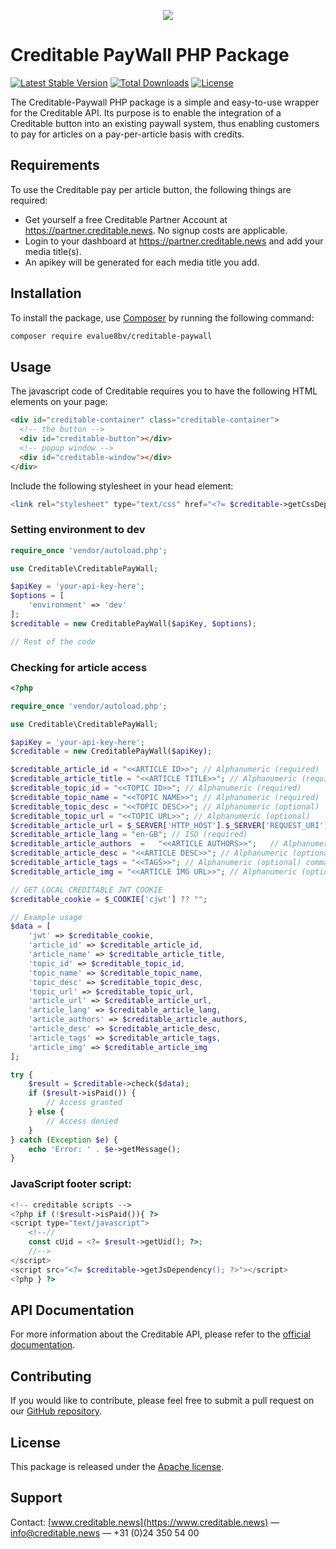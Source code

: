 <p align="center">
  <img src="https://raw.githubusercontent.com/eValue8bv/creditable-paywall/main/logo.png"/>
</p>

# Creditable PayWall PHP Package

[![Latest Stable Version](https://poser.pugx.org/evalue8bv/creditable-paywall/v)](https://packagist.org/packages/evalue8bv/creditable-paywall)
[![Total Downloads](https://poser.pugx.org/evalue8bv/creditable-paywall/downloads)](https://packagist.org/packages/evalue8bv/creditable-paywall)
[![License](https://poser.pugx.org/evalue8bv/creditable-paywall/license)](https://packagist.org/packages/evalue8bv/creditable-paywall)

The Creditable-Paywall PHP package is a simple and easy-to-use wrapper for the Creditable API. Its purpose is to enable the integration of a Creditable button into an existing paywall system, thus enabling customers to pay for articles on a pay-per-article basis with credits.

## Requirements

To use the Creditable pay per article button, the following things are required:

- Get yourself a free Creditable Partner Account at https://partner.creditable.news. No signup costs are applicable.
- Login to your dashboard at https://partner.creditable.news and add your media title(s).
- An apikey will be generated for each media title you add.

## Installation

To install the package, use [Composer](https://getcomposer.org/) by running the following command:

```sh
composer require evalue8bv/creditable-paywall
```

## Usage

The javascript code of Creditable requires you to have the following HTML elements on your page:

```html
<div id="creditable-container" class="creditable-container">
  <!-- the button -->
  <div id="creditable-button"></div>
  <!-- popup window -->
  <div id="creditable-window"></div>
</div>
```

Include the following stylesheet in your head element:

```php
<link rel="stylesheet" type="text/css" href="<?= $creditable->getCssDependency(); ?>;" />
```

### Setting environment to dev

```php
require_once 'vendor/autoload.php';

use Creditable\CreditablePayWall;

$apiKey = 'your-api-key-here';
$options = [
    'environment' => 'dev'
];
$creditable = new CreditablePayWall($apiKey, $options);

// Rest of the code
```

### Checking for article access

```php
<?php

require_once 'vendor/autoload.php';

use Creditable\CreditablePayWall;

$apiKey = 'your-api-key-here';
$creditable = new CreditablePayWall($apiKey);

$creditable_article_id = "<<ARTICLE ID>>"; // Alphanumeric (required)
$creditable_article_title = "<<ARTICLE TITLE>>"; // Alphanumeric (required)
$creditable_topic_id = "<<TOPIC ID>>"; // Alphanumeric (required)
$creditable_topic_name = "<<TOPIC NAME>>"; // Alphanumeric (required)
$creditable_topic_desc = "<<TOPIC DESC>>"; // Alphanumeric (optional)
$creditable_topic_url = "<<TOPIC URL>>"; // Alphanumeric (optional)
$creditable_article_url = $_SERVER['HTTP_HOST'].$_SERVER['REQUEST_URI']; // Alphanumeric (required)
$creditable_article_lang = "en-GB"; // ISO (required)
$creditable_article_authors  =   "<<ARTICLE AUTHORS>>";   // Alphanumeric (comma separated) String (optional)
$creditable_article_desc = "<<ARTICLE DESC>>"; // Alphanumeric (optional) teaser, used to tease recommended articles to users)
$creditable_article_tags = "<<TAGS>>"; // Alphanumeric (optional) comma delimited list or json (optional keywords, used to find recommended articles for users)
$creditable_article_img = "<<ARTICLE IMG URL>>"; // Alphanumeric (optional) URL for article image

// GET LOCAL CREDITABLE JWT COOKIE
$creditable_cookie = $_COOKIE['cjwt'] ?? "";

// Example usage
$data = [
    'jwt' => $creditable_cookie,
    'article_id' => $creditable_article_id,
    'article_name' => $creditable_article_title,
    'topic_id' => $creditable_topic_id,
    'topic_name' => $creditable_topic_name,
    'topic_desc' => $creditable_topic_desc,
    'topic_url' => $creditable_topic_url,
    'article_url' => $creditable_article_url,
    'article_lang' => $creditable_article_lang,
    'article_authors' => $creditable_article_authors,
    'article_desc' => $creditable_article_desc,
    'article_tags' => $creditable_article_tags,
    'article_img' => $creditable_article_img
];

try {
    $result = $creditable->check($data);
    if ($result->isPaid()) {
        // Access granted
    } else {
        // Access denied
    }
} catch (Exception $e) {
    echo 'Error: ' . $e->getMessage();
}
```

### JavaScript footer script:

```php
<!-- creditable scripts -->
<?php if (!$result->isPaid()){ ?>
<script type="text/javascript">
    <!--//
    const cUid = <?= $result->getUid(); ?>;
    //-->
</script>
<script src="<?= $creditable->getJsDependency(); ?>"></script>
<?php } ?>
```

## API Documentation

For more information about the Creditable API, please refer to the [official documentation](https://www.creditable.news/en/integration-manual).

## Contributing

If you would like to contribute, please feel free to submit a pull request on our [GitHub repository](https://github.com/eValue8bv/creditable-api).

## License

This package is released under the [Apache license](https://www.apache.org/licenses/LICENSE-2.0).

## Support

Contact: [www.creditable.news](https://www.creditable.news) — info@creditable.news — +31 (0)24 350 54 00
